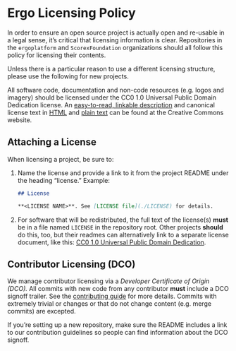 # Ergo Licensing Policy

In order to ensure an open source project is actually open and re-usable in a legal sense, 
it’s critical that licensing information is clear. 
Repositories in the `ergoplatform` and `ScorexFoundation` organizations should all follow this policy 
for licensing their contents.

Unless there is a particular reason to use a different licensing structure, please use 
the following for new projects.

All software code, documentation and non-code resources (e.g. logos and imagery) should be licensed under 
the CC0 1.0 Universal Public Domain Dedication license. 
An [easy-to-read, linkable description](https://creativecommons.org/publicdomain/zero/1.0/) 
and canonical license text in [HTML](https://creativecommons.org/publicdomain/zero/1.0/legalcode) 
and [plain text](https://creativecommons.org/publicdomain/zero/1.0/legalcode.txt) can be found at 
the Creative Commons website.

## Attaching a License

When licensing a project, be sure to:

1. Name the license and provide a link to it from the project README under the heading “license.” Example:

    ```md
    ## License
    
    **<LICENSE NAME>**. See [LICENSE file](./LICENSE) for details.
    ```

2. For software that will be redistributed, the full text of the license(s) **must** be in a file named 
`LICENSE` in the repository root. Other projects **should** do this, too, but their readmes can alternatively 
link to a separate license document, like this: [CC0 1.0 Universal Public Domain Dedication](https://creativecommons.org/publicdomain/zero/1.0/).


## Contributor Licensing (DCO)

We manage contributor licensing via a *Developer Certificate of Origin (DCO).* 
All commits with new code from any contributor **must** include a DCO signoff trailer. 
See the [contributing guide](CONTRIBUTING.md#a-license-and-a-signed-off-by-trailers-are-required) 
for more details. Commits with extremely trivial or changes or that do not change content (e.g. merge commits) are excepted.

If you’re setting up a new repository, make sure the README includes a link to our contribution guidelines 
so people can find information about the DCO signoff.
